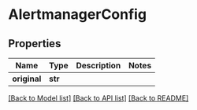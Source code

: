 # AlertmanagerConfig

## Properties
Name | Type | Description | Notes
------------ | ------------- | ------------- | -------------
**original** | **str** |  | 

[[Back to Model list]](../README.md#documentation-for-models) [[Back to API list]](../README.md#documentation-for-api-endpoints) [[Back to README]](../README.md)

